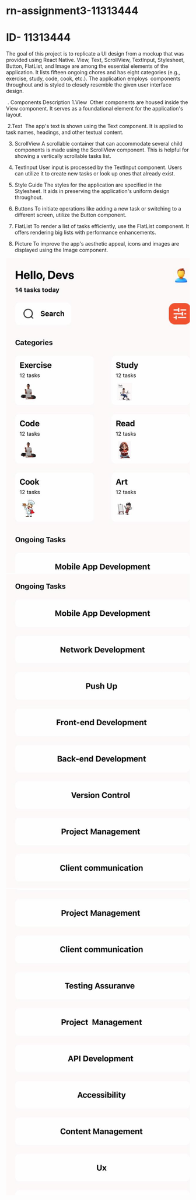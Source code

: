 # rn-assignment3-11313444
# ID- 11313444

The goal of this project is to replicate a UI design from a mockup that was provided using React Native. View, Text, ScrollView, TextInput, Stylesheet, Button, FlatList, and Image are among the essential elements of the application. It lists fifteen ongoing chores and has eight categories (e.g., exercise, study, code, cook, etc.). The application employs  components throughout and is styled to closely resemble the given user interface design.

 . Components Description
1.View 
Other components are housed inside the View component. It serves as a foundational element for the application's layout.

 2.Text 
The app's text is shown using the Text component. It is applied to task names, headings, and other textual content.

3. ScrollView
A scrollable container that can accommodate several child components is made using the ScrollView component. This is helpful for showing a vertically scrollable tasks list.

4. TextInput
User input is processed by the TextInput component. Users can utilize it to create new tasks or look up ones that already exist.

5. Style Guide
The styles for the application are specified in the Stylesheet. It aids in preserving the application's uniform design throughout.

6. Buttons
To initiate operations like adding a new task or switching to a different screen, utilize the Button component.

7. FlatList
To render a list of tasks efficiently, use the FlatList component. It offers rendering big lists with performance enhancements.

8. Picture
To improve the app's aesthetic appeal, icons and images are displayed using the Image component.

![image 1](<assets/img 1.jpg>)
![image 2](<assets/img 2.jpg>)
![image 3](<assets/img 3.jpg>)